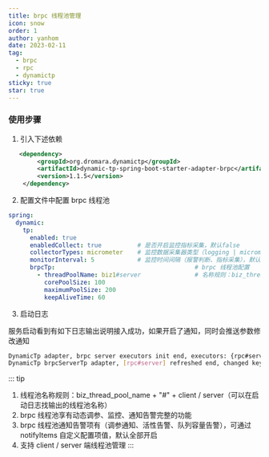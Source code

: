 ```yaml
---
title: brpc 线程池管理
icon: snow
order: 1
author: yanhom
date: 2023-02-11
tag:
  - brpc
  - rpc
  - dynamictp
sticky: true
star: true
---
```


### 使用步骤

1. 引入下述依赖

```xml
   <dependency>
        <groupId>org.dromara.dynamictp</groupId>
        <artifactId>dynamic-tp-spring-boot-starter-adapter-brpc</artifactId>
        <version>1.1.5</version>
    </dependency>
```

2. 配置文件中配置 brpc 线程池

```yaml
spring:
  dynamic:
    tp:
      enabled: true
      enabledCollect: true          # 是否开启监控指标采集，默认false
      collectorTypes: micrometer    # 监控数据采集器类型（logging | micrometer | internal_logging），默认micrometer
      monitorInterval: 5            # 监控时间间隔（报警判断、指标采集），默认5s
      brpcTp:                                       # brpc 线程池配置
        - threadPoolName: biz1#server               # 名称规则：biz_thread_pool_name + "#" + client/server
          corePoolSize: 100
          maximumPoolSize: 200
          keepAliveTime: 60
```

3. 启动日志

服务启动看到有如下日志输出说明接入成功，如果开启了通知，同时会推送参数修改通知

```bash
DynamicTp adapter, brpc server executors init end, executors: {rpc#server=ExecutorWrapper(threadPoolName=rpc#server, executor=java.util.concurrent.ThreadPoolExecutor@162475a[Running, pool size = 0, active threads = 0, queued tasks = 0, completed tasks = 0], threadPoolAliasName=null, notifyItems=[NotifyItem(platforms=null, enabled=true, type=liveness, threshold=70, interval=120, clusterLimit=1), NotifyItem(platforms=null, enabled=true, type=change, threshold=0, interval=1, clusterLimit=1), NotifyItem(platforms=null, enabled=true, type=capacity, threshold=70, interval=120, clusterLimit=1)], notifyEnabled=true)}
DynamicTp brpcServerTp adapter, [rpc#server] refreshed end, changed keys: [corePoolSize, maxPoolSize], corePoolSize: [17 => 100], maxPoolSize: [500 => 200], keepAliveTime: [60 => 60]
```

::: tip

1. 线程池名称规则：biz_thread_pool_name + "#" + client / server（可以在启动日志找输出的线程池名称）
2. brpc 线程池享有动态调参、监控、通知告警完整的功能
3. brpc 线程池通知告警项有（调参通知、活性告警、队列容量告警），可通过 notifyItems 自定义配置项值，默认全部开启
4. 支持 client / server 端线程池管理
:::